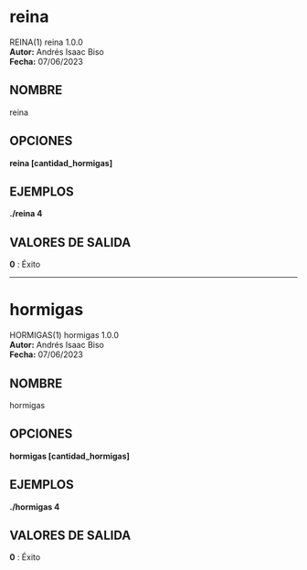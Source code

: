 # reina
REINA(1) reina 1.0.0  
**Autor:** Andrés Isaac Biso  
**Fecha:** 07/06/2023  

## NOMBRE
reina

## OPCIONES
**reina [cantidad_hormigas]**

## EJEMPLOS
**./reina 4**

## VALORES DE SALIDA
**0**
: Éxito

---

# hormigas
HORMIGAS(1) hormigas 1.0.0  
**Autor:** Andrés Isaac Biso  
**Fecha:** 07/06/2023  

## NOMBRE
hormigas

## OPCIONES
**hormigas [cantidad_hormigas]**

## EJEMPLOS
**./hormigas 4**

## VALORES DE SALIDA
**0**
: Éxito
